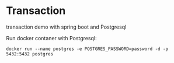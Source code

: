 # Transaction
transaction demo with spring boot and Postgresql

Run docker contaner with Postgresql:
```
docker run --name postgres -e POSTGRES_PASSWORD=password -d -p 5432:5432 postgres
```
